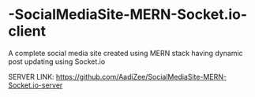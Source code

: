 # -SocialMediaSite-MERN-Socket.io-client
A complete social media site created using MERN stack having dynamic post updating using Socket.io

SERVER LINK: https://github.com/AadiZee/SocialMediaSite-MERN-Socket.io-server
